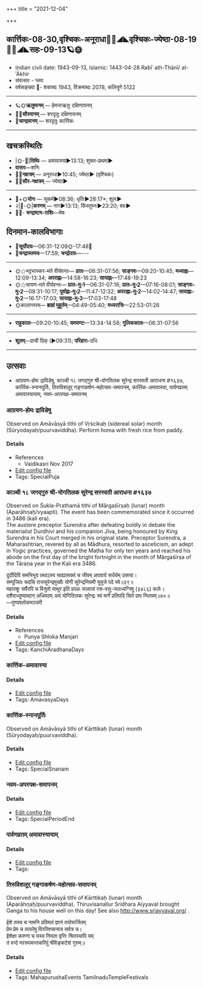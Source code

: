 +++
title = "2021-12-04"

+++
## कार्त्तिकः-08-30,वृश्चिकः-अनूराधा🌛🌌◢◣वृश्चिकः-ज्येष्ठा-08-19🌌🌞◢◣सहः-09-13🪐🌞
- Indian civil date: 1943-09-13, Islamic: 1443-04-28 Rabīʿ ath-Thānī/ al-ʾĀkhir
- संवत्सरः - प्लवः
- वर्षसङ्ख्या 🌛- शकाब्दः 1943, विक्रमाब्दः 2078, कलियुगे 5122
___________________
- 🪐🌞**ऋतुमानम्** — हेमन्तऋतुः दक्षिणायनम्
- 🌌🌞**सौरमानम्** — शरदृतुः दक्षिणायनम्
- 🌛**चान्द्रमानम्** — शरदृतुः कार्त्तिकः
___________________


## खचक्रस्थितिः
- |🌞-🌛|**तिथिः** — अमावास्या►13:13; शुक्ल-प्रथमा►  
- **वासरः**—शनिः  
- 🌌🌛**नक्षत्रम्** — अनूराधा►10:45; ज्येष्ठा► (वृश्चिकः)  
- 🌌🌞**सौर-नक्षत्रम्** — ज्येष्ठा►  
___________________
- 🌛+🌞**योगः** — सुकर्म►08:36; धृतिः►28:17*; शूलः►  
- २|🌛-🌞|**करणम्** — नाग►13:13; किंस्तुघ्नः►23:20; बवः►  
- 🌌🌛- **चन्द्राष्टम-राशिः**—मेषः  


## दिनमान-कालविभागाः
- 🌅**सूर्योदयः**—06:31-12:09🌞️-17:48🌇  
- 🌛**चन्द्रास्तमयः**—17:59; **चन्द्रोदयः**—---  
___________________
- 🌞⚝भट्टभास्कर-मते वीर्यवन्तः— **प्रातः**—06:31-07:56; **साङ्गवः**—09:20-10:45; **मध्याह्नः**—12:09-13:34; **अपराह्णः**—14:58-16:23; **सायाह्नः**—17:48-19:23  
- 🌞⚝सायण-मते वीर्यवन्तः— **प्रातः-मु॰1**—06:31-07:16; **प्रातः-मु॰2**—07:16-08:01; **साङ्गवः-मु॰2**—09:31-10:17; **पूर्वाह्णः-मु॰2**—11:47-12:32; **अपराह्णः-मु॰2**—14:02-14:47; **सायाह्नः-मु॰2**—16:17-17:03; **सायाह्नः-मु॰3**—17:03-17:48  
- 🌞कालान्तरम्— **ब्राह्मं मुहूर्तम्**—04:49-05:40; **मध्यरात्रिः**—22:53-01:26  
___________________
- **राहुकालः**—09:20-10:45; **यमघण्टः**—13:34-14:58; **गुलिककालः**—06:31-07:56  
___________________
- **शूलम्**—प्राची दिक् (►09:31); **परिहारः**–दधि  
___________________

## उत्सवाः
- आग्रयण-होमः द्राविडेषु, काञ्ची १८ जगद्गुरु श्री-योगतिलक सुरेन्द्र सरस्वती आराधना #१६३७, कार्त्तिक-स्नानपूर्तिः, तिरुविशलूर् गङ्गाकर्षण-महोत्सव-समापनम्, कार्त्तिक-अमावास्या, पार्वणव्रतम् अमावास्यायाम्, नवम-अपरपक्ष-समापनम्
### आग्रयण-होमः द्राविडेषु

Observed on Amāvāsyā tithi of Vṛścikaḥ (sidereal solar) month (Sūryodayaḥ/puurvaviddha). Perform homa with fresh rice from paddy.

#### Details
- References
  - Vaidikasri Nov 2017
- [Edit config file](https://github.com/jyotisham/adyatithi/tree/master/gRhya/general/sidereal_solar_month/tithi/08/30/AgrayaNa~hOmaH~draviDadeshe~4.toml)
- Tags: SpecialPuja


### काञ्ची १८ जगद्गुरु श्री-योगतिलक सुरेन्द्र सरस्वती आराधना #१६३७

Observed on Śukla-Prathamā tithi of Mārgaśīrṣaḥ (lunar) month (Aparāhṇaḥ/vyaapti). The event has been commemorated since it occurred in 3486 (kali era).  
The austere preceptor Surendra after defeating boldly in debate the materialist Durdhivi and his companion Jīva, being honoured by King Surendra in his Court merged in his original state. Preceptor Surendra, a Maharashtrian, revered by all as Mādhura, resorted to asceticism, an adept in Yogic practices, governed the Maṭha for only ten years and reached his abode on the first day of the bright fortnight in the month of Mārgaśīrṣa of the Tāraṇa year in the Kali era 3486.

दुर्दीदिविं समभिभूय तथाऽस्य साह्यासक्तं च जीवम् अपवार्य सधैर्यम् उक्त्या।  
सम्पूजितः सदसि राजसुरेन्द्रमुख्यैः योगी सुरेन्द्रनियमी युयुजे पदे स्वे॥३९॥  
महाराष्ट्रः सर्वैरपि च विनुतो माथुर इति प्रपन्नः सन्न्यासं रस-वसु-जलध्यग्निषु (३४८६) कलेः।  
दशैवाध्युष्याब्दान् अधिमठम् अयं योगितिलकः सुरेन्द्रः स्वं मार्गे प्रतिपदि सिते प्राप निलयम्॥४०॥  
—पुण्यश्लोकमञ्जरी



#### Details
- References
  - Punya Shloka Manjari
- [Edit config file](https://github.com/jyotisham/adyatithi/tree/master/mahApuruSha/kAnchI-maTha/lunar_month/tithi/09/01/kAJcI%2018%20jagadguru%20zrI~yOgatilaka%20surEndra%20sarasvatI%20ArAdhanA.toml)
- Tags: KanchiAradhanaDays


### कार्त्तिक-अमावास्या



#### Details
- [Edit config file](https://github.com/jyotisham/adyatithi/tree/master/time_focus/monthly/amAvAsyA/description_only/kArttika-amAvAsyA.toml)
- Tags: AmavasyaDays


### कार्त्तिक-स्नानपूर्तिः

Observed on Amāvāsyā tithi of Kārttikaḥ (lunar) month (Sūryodayaḥ/puurvaviddha). 

#### Details
- [Edit config file](https://github.com/jyotisham/adyatithi/tree/master/general/lunar_month/tithi/08/30/kArttika-snAnapUrtiH.toml)
- Tags: SpecialSnanam


### नवम-अपरपक्ष-समापनम्



#### Details
- [Edit config file](https://github.com/jyotisham/adyatithi/tree/master/general/relative_event/kArttika-amAvAsyA/offset__00/navama-aparapakSa-samApanam.toml)
- Tags: SpecialPeriodEnd


### पार्वणव्रतम् अमावास्यायाम्



#### Details
- [Edit config file](https://github.com/jyotisham/adyatithi/tree/master/gRhya/general/relative_event/sthAlIpAkaH_1/offset__-1/pArvaNa-vratam_30.toml)
- Tags: 


### तिरुविशलूर् गङ्गाकर्षण-महोत्सव-समापनम्

Observed on Amāvāsyā tithi of Kārttikaḥ (lunar) month (Aparāhṇaḥ/puurvaviddha). Thiruvisanallur Sridhara Aiyyaval brought Ganga to his house well on this day! See also http://www.sriayyaval.org/ .

ईशे तस्य च नामनि प्रविमलं ज्ञानं तयोरूर्जितम्  
प्रेम प्रेम च तत्परेषु विरतिश्चान्यत्र सर्वत्र च।  
ईशेक्षा करुणा च यस्य नियता वृत्तिः श्रितस्यापि यम्  
तं वन्दे नररूपमन्तकरिपुं श्रीवेङ्कटेशं गुरुम्॥



#### Details
- [Edit config file](https://github.com/jyotisham/adyatithi/tree/master/temples/Tamil/lunar_month/tithi/08/30/tiruvizalUr%20gaGgAkarSaNa-mahOtsava-samApanam.toml)
- Tags: MahapurushaEvents TamilnaduTempleFestivals


